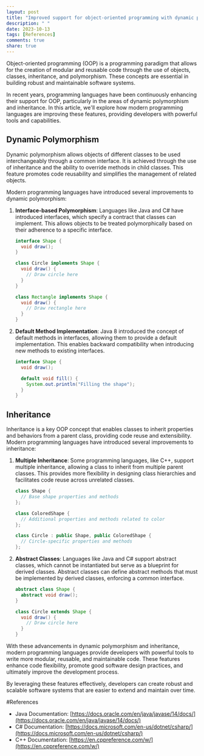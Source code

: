 ```yaml
---
layout: post
title: "Improved support for object-oriented programming with dynamic polymorphism and inheritance"
description: " "
date: 2023-10-13
tags: [References]
comments: true
share: true
---
```


Object-oriented programming (OOP) is a programming paradigm that allows for the creation of modular and reusable code through the use of objects, classes, inheritance, and polymorphism. These concepts are essential in building robust and maintainable software systems.

In recent years, programming languages have been continuously enhancing their support for OOP, particularly in the areas of dynamic polymorphism and inheritance. In this article, we'll explore how modern programming languages are improving these features, providing developers with powerful tools and capabilities.

## Dynamic Polymorphism

Dynamic polymorphism allows objects of different classes to be used interchangeably through a common interface. It is achieved through the use of inheritance and the ability to override methods in child classes. This feature promotes code reusability and simplifies the management of related objects.

Modern programming languages have introduced several improvements to dynamic polymorphism:

1. **Interface-based Polymorphism**: Languages like Java and C# have introduced interfaces, which specify a contract that classes can implement. This allows objects to be treated polymorphically based on their adherence to a specific interface.

   ```java
   interface Shape {
     void draw();
   }

   class Circle implements Shape {
     void draw() {
       // Draw circle here
     }
   }

   class Rectangle implements Shape {
     void draw() {
       // Draw rectangle here
     }
   }
   ```

2. **Default Method Implementation**: Java 8 introduced the concept of default methods in interfaces, allowing them to provide a default implementation. This enables backward compatibility when introducing new methods to existing interfaces.

   ```java
   interface Shape {
     void draw();

     default void fill() {
       System.out.println("Filling the shape");
     }
   }
   ```

## Inheritance

Inheritance is a key OOP concept that enables classes to inherit properties and behaviors from a parent class, providing code reuse and extensibility. Modern programming languages have introduced several improvements to inheritance:

1. **Multiple Inheritance**: Some programming languages, like C++, support multiple inheritance, allowing a class to inherit from multiple parent classes. This provides more flexibility in designing class hierarchies and facilitates code reuse across unrelated classes.

   ```cpp
   class Shape {
     // Base shape properties and methods
   };

   class ColoredShape {
     // Additional properties and methods related to color
   };

   class Circle : public Shape, public ColoredShape {
     // Circle-specific properties and methods
   };
   ```

2. **Abstract Classes**: Languages like Java and C# support abstract classes, which cannot be instantiated but serve as a blueprint for derived classes. Abstract classes can define abstract methods that must be implemented by derived classes, enforcing a common interface.

   ```java
   abstract class Shape {
     abstract void draw();
   }

   class Circle extends Shape {
     void draw() {
       // Draw circle here
     }
   }
   ```

With these advancements in dynamic polymorphism and inheritance, modern programming languages provide developers with powerful tools to write more modular, reusable, and maintainable code. These features enhance code flexibility, promote good software design practices, and ultimately improve the development process.

By leveraging these features effectively, developers can create robust and scalable software systems that are easier to extend and maintain over time.

#References
- Java Documentation: [https://docs.oracle.com/en/java/javase/14/docs/](https://docs.oracle.com/en/java/javase/14/docs/)
- C# Documentation: [https://docs.microsoft.com/en-us/dotnet/csharp/](https://docs.microsoft.com/en-us/dotnet/csharp/)
- C++ Documentation: [https://en.cppreference.com/w/](https://en.cppreference.com/w/)
